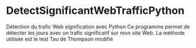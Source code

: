 # DetectSignificantWebTrafficPython
Détection du trafic Web signification avec Python
Ce programme permet de détecter les jours avec un trafic significatif sur mon site Web.
La méthode utilisée est  le test Tau de Thompson modifié
